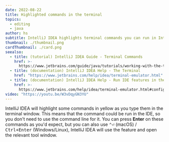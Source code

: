```yaml
---
date: 2022-08-22
title: Highlighted commands in the terminal
topics:
  - editing
  - java
author: hs
subtitle: IntelliJ IDEA highlights terminal commands you can run in IntelliJ IDEA
thumbnail: ./thumbnail.png
cardThumbnail: ./card.png
seealso:
  - title: (tutorial) IntelliJ IDEA Guide - Terminal Commands
    href: >-
      https://www.jetbrains.com/guide/java/tutorials/working-with-the-terminal/run-ide-features-from-the-terminal/
  - title: (documentation) IntelliJ IDEA Help - The Terminal
    href: "https://www.jetbrains.com/help/idea/terminal-emulator.html"
  - title: (documentation) IntelliJ IDEA Help - Run IDE features in the terminal
    href: >-
      https://www.jetbrains.com/help/idea/terminal-emulator.html#configure-the-terminal-emulator
video: "https://youtu.be/W3vDqyGN3YU"
---
```


IntelliJ IDEA will highlight some commands in yellow as you type them in the terminal window. This means that the command could be run in the IDE, so you don't need to use the command line for it. You can press **Enter** on these commands as you'd expect, but you can also use <kbd>⌃⏎</kbd> (macOS) / <kbd>Ctrl+Enter</kbd> (Windows/Linux), IntelliJ IDEA will use the feature and open the relevant tool window.
